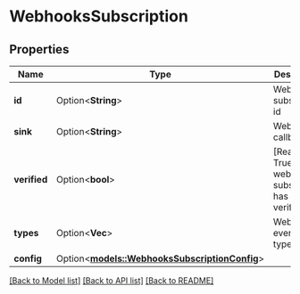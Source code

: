 # WebhooksSubscription

## Properties

Name | Type | Description | Notes
------------ | ------------- | ------------- | -------------
**id** | Option<**String**> | Webhooks subscription id | [optional]
**sink** | Option<**String**> | Webhooks callback uri. | [optional]
**verified** | Option<**bool**> | [Read Only] True if the webhooks subscription has been verified. | [optional]
**types** | Option<**Vec<String>**> | Webhooks events types. | [optional]
**config** | Option<[**models::WebhooksSubscriptionConfig**](WebhooksSubscriptionConfig.md)> |  | [optional]

[[Back to Model list]](../README.md#documentation-for-models) [[Back to API list]](../README.md#documentation-for-api-endpoints) [[Back to README]](../README.md)


